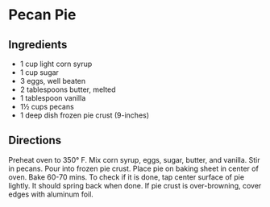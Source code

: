 # Pecan Pie

## Ingredients

- 1 cup light corn syrup
- 1 cup sugar
- 3 eggs, well beaten
- 2 tablespoons butter, melted
- 1 tablespoon vanilla
- 1½ cups pecans
- 1 deep dish frozen pie crust (9-inches)

## Directions

Preheat oven to 350° F. Mix corn syrup, eggs, sugar, butter, and vanilla. Stir
in pecans. Pour into frozen pie crust. Place pie on baking sheet in center of
oven. Bake 60-70 mins. To check if it is done, tap center surface of pie
lightly. It should spring back when done. If pie crust is over-browning, cover
edges with aluminum foil.
